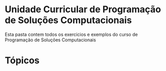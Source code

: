 # Unidade Curricular de Programação de Soluções Computacionais

Esta pasta contem todos os exercicios e exemplos do curso de Programação de Soluções Computacionais

# Tópicos
